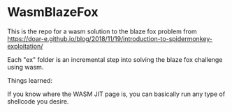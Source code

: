 # WasmBlazeFox

This is the repo for a wasm solution to the blaze fox problem from https://doar-e.github.io/blog/2018/11/19/introduction-to-spidermonkey-exploitation/

Each "ex" folder is an incremental step into solving the blaze fox challenge using wasm.

Things learned:

If you know where the WASM JIT page is, you can basically run any type of shellcode you desire.
